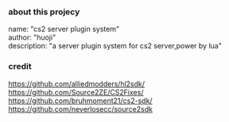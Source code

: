 ### about this projecy
name: "cs2 server plugin system"  
author: "huoji"  
description: "a server plugin system for cs2 server,power by lua"  
### credit  
https://github.com/alliedmodders/hl2sdk/  
https://github.com/Source2ZE/CS2Fixes/  
https://github.com/bruhmoment21/cs2-sdk/  
https://github.com/neverlosecc/source2sdk  
